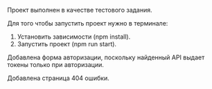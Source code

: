 
Проект выполнен в качестве тестового задания.

Для того чтобы запустить проект нужно в терминале:
1) Установить зависимости (npm install).
2) Запустить проект (npm run start).


 Добавлена форма авторизации, поскольку найденный API выдает токены только при авторизации.

 Добавлена страница 404 ошибки. 
 

